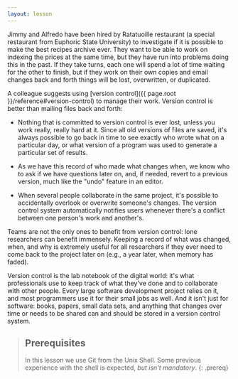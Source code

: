```yaml
---
layout: lesson
---
```


Jimmy and Alfredo have been hired by Ratatuoille restaurant (a special
restaurant from Euphoric State University) to investigate if it
is possible to make the best recipes archive ever.  They want to
be able to work on indexing the prices at the same time, but they have run into
problems doing this in the past.  If they take turns, each one will
spend a lot of time waiting for the other to finish, but if they work
on their own copies and email changes back and forth things will be
lost, overwritten, or duplicated.

A colleague suggests using [version control]({{ page.root }}/reference#version-control) to
manage their work. Version control is better than mailing files back and forth:

*   Nothing that is committed to version control is ever lost, unless
    you work really, really hard at it. Since all old versions of
    files are saved, it's always possible to go back in time to see
    exactly who wrote what on a particular day, or what version of a
    program was used to generate a particular set of results.

*   As we have this record of who made what changes when, we know who to ask
    if we have questions later on, and, if needed, revert to a previous
    version, much like the "undo" feature in an editor.

*   When several people collaborate in the same project, it's possible to
    accidentally overlook or overwrite someone's changes. The version control
    system automatically notifies users whenever there's a conflict between one
    person's work and another's.

Teams are not the only ones to benefit from version control: lone
researchers can benefit immensely.  Keeping a record of what was
changed, when, and why is extremely useful for all researchers if they
ever need to come back to the project later on (e.g., a year later,
when memory has faded).

Version control is the lab notebook of the digital world: it's what
professionals use to keep track of what they've done and to
collaborate with other people.  Every large software development
project relies on it, and most programmers use it for their small jobs
as well.  And it isn't just for software: books,
papers, small data sets, and anything that changes over time or needs
to be shared can and should be stored in a version control system.

> ## Prerequisites
>
> In this lesson we use Git from the Unix Shell.
> Some previous experience with the shell is expected,
> *but isn't mandatory*.
{: .prereq}
